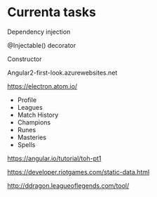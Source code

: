 
# Currenta tasks
Dependency injection

@Injectable() decorator

Constructor

Angular2-first-look.azurewebsites.net

https://electron.atom.io/
 
- Profile
- Leagues
- Match History
- Champions
- Runes
- Masteries
- Spells


https://angular.io/tutorial/toh-pt1

https://developer.riotgames.com/static-data.html

http://ddragon.leagueoflegends.com/tool/
